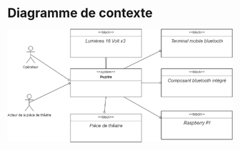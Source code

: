 # Diagramme de contexte

![Diagramme SysML de contexte](../.gitbook/assets/untitled-diagram-1.png)


